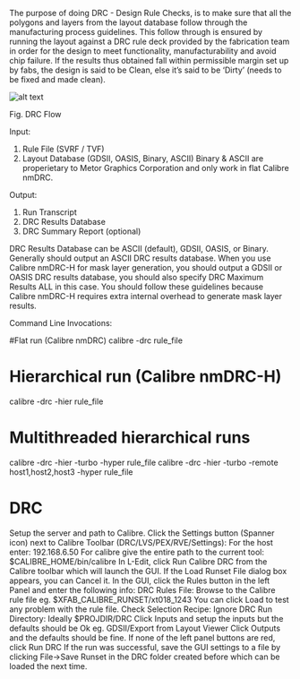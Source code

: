The purpose of doing DRC - Design Rule Checks, is to make sure that all the polygons and layers from the layout database follow through the manufacturing process guidelines. This follow through is ensured by running the layout against a DRC rule deck provided by the fabrication team in order for the design to meet functionality, manufacturability and avoid chip failure. If the results thus obtained fall within permissible margin set up by fabs, the design is said to be Clean, else it’s said to be ‘Dirty’ (needs to be fixed and made clean). 

![alt text](https://github.com/divya-gupta-sevya/PDK-/blob/main/DRC%20Flow.jpg)

Fig. DRC Flow

Input:
1. Rule File (SVRF / TVF)
2. Layout Database (GDSII, OASIS, Binary, ASCII)
    Binary & ASCII are properietary to Metor Graphics Corporation and only work in flat Calibre nmDRC.

Output:
1. Run Transcript
2. DRC Results Database
3. DRC Summary Report (optional)

DRC Results Database can be ASCII (default), GDSII, OASIS, or Binary. Generally should output an ASCII DRC results database. 
When you use Calibre nmDRC-H for mask layer generation, you should output a GDSII or OASIS DRC results database, you should also specify DRC Maximum Results ALL
in this case. You should follow these guidelines because Calibre nmDRC-H requires extra internal overhead to generate mask layer results.

Command Line Invocations:

#Flat run (Calibre nmDRC)
calibre -drc rule_file

# Hierarchical run (Calibre nmDRC-H)
calibre -drc -hier rule_file

# Multithreaded hierarchical runs
calibre -drc -hier -turbo -hyper rule_file
calibre -drc -hier -turbo -remote host1,host2,host3 -hyper rule_file

# DRC
Setup the server and path to Calibre. Click the Settings button (Spanner icon) next to Calibre Toolbar (DRC/LVS/PEX/RVE/Settings):
For the host enter: 192.168.6.50
For calibre give the entire path to the current tool: $CALIBRE_HOME/bin/calibre
In L-Edit, click Run Calibre DRC from the Calibre toolbar which will launch the GUI.
If the Load Runset File dialog box appears, you can Cancel it.
In the GUI, click the Rules button in the left Panel and enter the following info:
DRC Rules File: Browse to the Calibre rule file eg.
$XFAB_CALIBRE_RUNSET/xt018_1243 You can click Load to test any problem with the rule file.
Check Selection Recipe: Ignore
DRC Run Directory: Ideally $PROJDIR/DRC
Click Inputs and setup the inputs but the defaults should be Ok eg. GDSII/Export from Layout Viewer
Click Outputs and the defaults should be fine.
If none of the left panel buttons are red, click Run DRC
If the run was successful, save the GUI settings to a file by clicking File->Save Runset in the DRC folder created before which can be loaded the next time.



